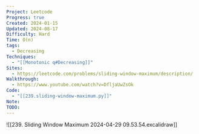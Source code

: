 ```yaml
---
Project: Leetcode
Progress: true
Created: 2024-01-15
Updated: 2024-08-17
Difficulty: Hard
Time: O(n)
tags:
  - Decreasing
Techniques:
  - "[[Monotonic q#Decreasing]]"
Sites:
  - https://leetcode.com/problems/sliding-window-maximum/description/
Walkthrough:
  - https://www.youtube.com/watch?v=DfljaUwZsOk
Code:
  - "[[239.sliding-window-maximum.py]]"
Note: 
TODO: 
---
```


![[239. Sliding Window Maximum 2024-04-29 09.53.54.excalidraw]]